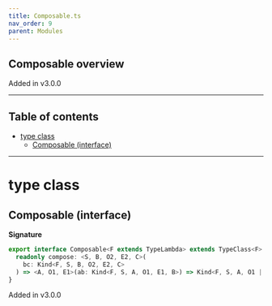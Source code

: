 ```yaml
---
title: Composable.ts
nav_order: 9
parent: Modules
---
```


## Composable overview

Added in v3.0.0

---

<h2 class="text-delta">Table of contents</h2>

- [type class](#type-class)
  - [Composable (interface)](#composable-interface)

---

# type class

## Composable (interface)

**Signature**

```ts
export interface Composable<F extends TypeLambda> extends TypeClass<F> {
  readonly compose: <S, B, O2, E2, C>(
    bc: Kind<F, S, B, O2, E2, C>
  ) => <A, O1, E1>(ab: Kind<F, S, A, O1, E1, B>) => Kind<F, S, A, O1 | O2, E1 | E2, C>
}
```

Added in v3.0.0
